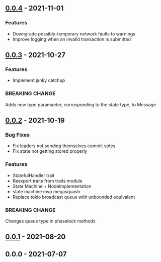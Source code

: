 <a name="0.0.4"></a>
## [0.0.4] - 2021-11-01
### Features
- Downgrade possibly-temporary network faults to warnings
- Improve logging when an invalid transaction is submitted


<a name="0.0.3"></a>
## [0.0.3] - 2021-10-27
### Features
- Implement janky catchup

### BREAKING CHANGE

Adds new type paramaeter, corrosponding to the state type, to Message

<a name="0.0.2"></a>
## [0.0.2] - 2021-10-19
### Bug Fixes
- Fix leaders not sending themselves commit votes
- Fix state not getting stored properly

### Features
- StatefulHandler trait
- Reexport traits from traits module
- State Machine + NodeImplementation
- state machine mvp megasquash
- Replace tokio broadcast queue with unbounded equivalent

### BREAKING CHANGE

Changes queue type in phaselock methods


<a name="0.0.1"></a>
## [0.0.1] - 2021-08-20

<a name="0.0.0"></a>
## 0.0.0 - 2021-07-07

[Unreleased]: https://gitlab.com/translucence/systems/phaselock/compare/0.0.4...HEAD
[0.0.4]: https://gitlab.com/translucence/systems/phaselock/compare/0.0.3...0.0.4
[0.0.3]: https://gitlab.com/translucence/systems/phaselock/compare/0.0.2...0.0.3
[0.0.2]: https://gitlab.com/translucence/systems/phaselock/compare/0.0.1...0.0.2
[0.0.1]: https://gitlab.com/translucence/systems/phaselock/compare/0.0.0...0.0.1
